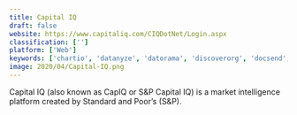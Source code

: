 ```yaml
---
title: Capital IQ
draft: false 
website: https://www.capitaliq.com/CIQDotNet/Login.aspx
classification: ['']
platform: ['Web']
keywords: ['chartio', 'datanyze', 'datorama', 'discoverorg', 'docsend', 'foxmetrics', 'insideview', 'jaspersoft', 'linkedin_sales_navigator', 'linkedin_sales_navigator_for_gmail', 'looker', 'owler', 'pitchbook', 'pyramid_2018', 'qlik_analytics_platform', 'robly', 'selligent', 'sendinblue', 'sisense', 'whatagraph', 'zoominfo', 'webkpi']
image: 2020/04/Capital-IQ.png
---
```

Capital IQ (also known as CapIQ or S&P Capital IQ) is a market intelligence platform created by Standard and Poor’s (S&P).